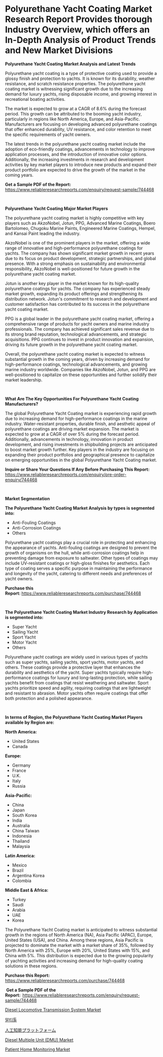 <p><h1>Polyurethane Yacht Coating Market Research Report Provides thorough Industry Overview, which offers an In-Depth Analysis of Product Trends and New Market Divisions</h1></p><p><strong>Polyurethane Yacht Coating Market Analysis and Latest Trends</strong></p>
<p><p>Polyurethane yacht coating is a type of protective coating used to provide a glossy finish and protection to yachts. It is known for its durability, weather resistance, and scratch resistance properties. The polyurethane yacht coating market is witnessing significant growth due to the increasing demand for luxury yachts, rising disposable income, and growing interest in recreational boating activities.</p><p>The market is expected to grow at a CAGR of 8.6% during the forecast period. This growth can be attributed to the booming yacht industry, particularly in regions like North America, Europe, and Asia-Pacific. Manufacturers are focusing on developing advanced polyurethane coatings that offer enhanced durability, UV resistance, and color retention to meet the specific requirements of yacht owners.</p><p>The latest trends in the polyurethane yacht coating market include the adoption of eco-friendly coatings, advancements in technology to improve application processes, and the introduction of innovative color options. Additionally, the increasing investments in research and development activities by key market players to introduce new products and expand their product portfolio are expected to drive the growth of the market in the coming years.</p></p>
<p><strong>Get a Sample PDF of the Report:&nbsp;</strong> <a href="https://www.reliableresearchreports.com/enquiry/request-sample/744468">https://www.reliableresearchreports.com/enquiry/request-sample/744468</a></p>
<p>&nbsp;</p>
<p><strong>Polyurethane Yacht Coating Major Market Players</strong></p>
<p><p>The polyurethane yacht coating market is highly competitive with key players such as AkzoNobel, Jotun, PPG, Advanced Marine Coatings, Boero Bartolomeo, Chugoku Marine Paints, Engineered Marine Coatings, Hempel, and Kansai Paint leading the industry.</p><p>AkzoNobel is one of the prominent players in the market, offering a wide range of innovative and high-performance polyurethane coatings for yachts. The company has shown significant market growth in recent years due to its focus on product development, strategic partnerships, and global presence. With a strong emphasis on sustainability and environmental responsibility, AkzoNobel is well-positioned for future growth in the polyurethane yacht coating market.</p><p>Jotun is another key player in the market known for its high-quality polyurethane coatings for yachts. The company has experienced steady market growth, expanding its product offerings and strengthening its distribution network. Jotun's commitment to research and development and customer satisfaction has contributed to its success in the polyurethane yacht coating market.</p><p>PPG is a global leader in the polyurethane yacht coating market, offering a comprehensive range of products for yacht owners and marine industry professionals. The company has achieved significant sales revenue due to its strong brand reputation, technological advancements, and strategic acquisitions. PPG continues to invest in product innovation and expansion, driving its future growth in the polyurethane yacht coating market.</p><p>Overall, the polyurethane yacht coating market is expected to witness substantial growth in the coming years, driven by increasing demand for high-performance coatings, technological advancements, and growing marine industry worldwide. Companies like AkzoNobel, Jotun, and PPG are well-positioned to capitalize on these opportunities and further solidify their market leadership.</p></p>
<p>&nbsp;</p>
<p><strong>What Are The Key Opportunities For Polyurethane Yacht Coating Manufacturers?</strong></p>
<p><p>The global Polyurethane Yacht Coating market is experiencing rapid growth due to increasing demand for high-performance coatings in the marine industry. Water-resistant properties, durable finish, and aesthetic appeal of polyurethane coatings are driving market expansion. The market is expected to grow at a CAGR of over 5% during the forecast period. Additionally, advancements in technology, innovation in product development, and rising investments in shipbuilding projects are anticipated to boost market growth further. Key players in the industry are focusing on expanding their product portfolios and geographical presence to capitalize on emerging opportunities in the global Polyurethane Yacht Coating market.</p></p>
<p><strong>Inquire or Share Your Questions If Any Before Purchasing This Report:</strong> <a href="https://www.reliableresearchreports.com/enquiry/pre-order-enquiry/744468">https://www.reliableresearchreports.com/enquiry/pre-order-enquiry/744468</a></p>
<p>&nbsp;</p>
<p><strong>Market Segmentation</strong></p>
<p><strong>The Polyurethane Yacht Coating Market Analysis by types is segmented into:</strong></p>
<p><ul><li>Anti-Fouling Coatings</li><li>Anti-Corrosion Coatings</li><li>Others</li></ul></p>
<p><p>Polyurethane yacht coatings play a crucial role in protecting and enhancing the appearance of yachts. Anti-fouling coatings are designed to prevent the growth of organisms on the hull, while anti-corrosion coatings help in preventing damage from exposure to saltwater. Other types of coatings may include UV-resistant coatings or high-gloss finishes for aesthetics. Each type of coating serves a specific purpose in maintaining the performance and longevity of the yacht, catering to different needs and preferences of yacht owners.</p></p>
<p><strong>Purchase this Report:&nbsp;</strong><a href="https://www.reliableresearchreports.com/purchase/744468">https://www.reliableresearchreports.com/purchase/744468</a></p>
<p>&nbsp;</p>
<p><strong>The Polyurethane Yacht Coating Market Industry Research by Application is segmented into:</strong></p>
<p><ul><li>Super Yacht</li><li>Sailing Yacht</li><li>Sport Yacht</li><li>Motor Yacht</li><li>Others</li></ul></p>
<p><p>Polyurethane yacht coatings are widely used in various types of yachts such as super yachts, sailing yachts, sport yachts, motor yachts, and others. These coatings provide a protective layer that enhances the durability and aesthetics of the yacht. Super yachts typically require high-performance coatings for luxury and long-lasting protection, while sailing yachts benefit from coatings that resist weathering and saltwater. Sport yachts prioritize speed and agility, requiring coatings that are lightweight and resistant to abrasion. Motor yachts often require coatings that offer both protection and a polished appearance.</p></p>
<p>&nbsp;</p>
<p><strong>In terms of Region, the Polyurethane Yacht Coating Market Players available by Region are:</strong></p>
<p>
    <p> <strong> North America: </strong>
        <ul>
            <li>United States</li>
            <li>Canada</li>
        </ul>
        </p> 
    <p> <strong> Europe: </strong>
        <ul>
            <li>Germany</li>
            <li>France</li>
            <li>U.K.</li>
            <li>Italy</li>
            <li>Russia</li>
        </ul>
        </p> 
    <p> <strong> Asia-Pacific: </strong>
        <ul>
            <li>China</li>
            <li>Japan</li>
            <li>South Korea</li>
            <li>India</li>
            <li>Australia</li>
            <li>China Taiwan</li>
            <li>Indonesia</li>
            <li>Thailand</li>
            <li>Malaysia</li>
        </ul>
        </p> 
    <p> <strong> Latin America: </strong>
        <ul>
            <li>Mexico</li>
            <li>Brazil</li>
            <li>Argentina Korea</li>
            <li>Colombia</li>
        </ul>
        </p> 
    <p> <strong> Middle East & Africa: </strong>
        <ul>
            <li>Turkey</li>
            <li>Saudi</li>
            <li>Arabia</li>
            <li>UAE</li>
            <li>Korea</li>
        </ul>
    </p>
    </p>
<p><p>The Polyurethane Yacht Coating market is anticipated to witness substantial growth in the regions of North America (NA), Asia Pacific (APAC), Europe, United States (USA), and China. Among these regions, Asia Pacific is projected to dominate the market with a market share of 35%, followed by North America with 25%, Europe with 20%, United States with 15%, and China with 5%. This distribution is expected due to the growing popularity of yachting activities and increasing demand for high-quality coating solutions in these regions.</p></p>
<p><strong>Purchase this Report: </strong><a href="https://www.reliableresearchreports.com/purchase/744468">https://www.reliableresearchreports.com/purchase/744468</a></p>
<p>&nbsp;<strong>Get a Sample PDF of the Report:&nbsp;&nbsp;</strong><a href="https://www.reliableresearchreports.com/enquiry/request-sample/744468">https://www.reliableresearchreports.com/enquiry/request-sample/744468</a></p>
<p><strong></strong></p>
<p><p><a href="https://view.publitas.com/reportprime-1/diesel-locomotive-transmission-system-market-size-reflecting-a-forecast-till-2031-market-by-type-by-application-and-by-geography/">Diesel Locomotive Transmission System Market</a></p><p><a href="https://medium.com/@theothessalian/%EB%A7%90%ED%8B%B0%ED%86%A8-%EC%8B%9C%EC%9E%A5-%EB%B3%B4%EA%B3%A0%EC%84%9C%EB%8A%94-%EC%9D%B4-%EC%8B%9C%EC%9E%A5%EC%9D%98-%EC%B5%9C%EC%8B%A0-%ED%8A%B8%EB%A0%8C%EB%93%9C%EC%99%80-%EC%84%B1%EC%9E%A5-%EA%B8%B0%ED%9A%8C%EB%A5%BC-%EB%B0%9D%ED%98%80%EC%A4%8D%EB%8B%88%EB%8B%A4-2124c89be489">말티톨</a></p><p><a href="https://medium.com/@aliciahaley1989/%E4%BA%BA%E5%B7%A5%E7%9F%A5%E8%83%BD%E3%83%97%E3%83%A9%E3%83%83%E3%83%88%E3%83%95%E3%82%A9%E3%83%BC%E3%83%A0%E5%B8%82%E5%A0%B4%E3%83%A1%E3%83%88%E3%83%AA%E3%82%AF%E3%82%B9%E3%81%AE%E3%83%87%E3%82%B3%E3%83%BC%E3%83%87%E3%82%A3%E3%83%B3%E3%82%B0-%E5%B8%82%E5%A0%B4%E3%82%B7%E3%82%A7%E3%82%A2-%E3%83%88%E3%83%AC%E3%83%B3%E3%83%89-%E6%88%90%E9%95%B7%E3%83%91%E3%82%BF%E3%83%BC%E3%83%B3-2e30292726b0">人工知能プラットフォーム</a></p><p><a href="https://view.publitas.com/reportprime-1/global-diesel-multiple-unit-dmu-market-size-and-market-trends-insights-and-projections-from-2024-to-2031/">Diesel Multiple Unit (DMU) Market</a></p><p><a href="https://faithful-glue-af3.notion.site/Patient-Home-Monitoring-Market-Size-and-Examines-its-Market-Scope-with-a-Primary-Focus-on-Growth-O-43181714e0aa42b788e65027af8e0f67">Patient Home Monitoring Market</a></p></p>